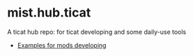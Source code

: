 # mist.hub.ticat
A ticat hub repo: for ticat developing and some daily-use tools

* [Examples for mods developing](git@github.com:innerr/examples.ticat)
